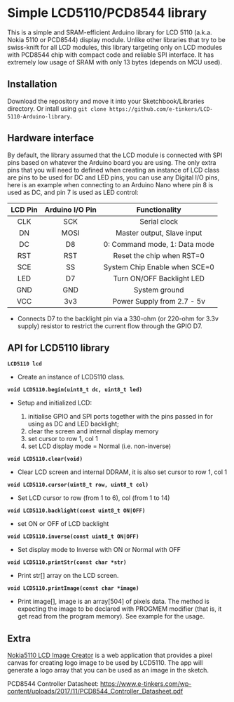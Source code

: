 # Simple LCD5110/PCD8544 library
This is a simple and SRAM-efficient Arduino library for LCD 5110 (a.k.a. Nokia 5110 or PCD8544) display module. Unlike other libraries that try to be swiss-knift for all LCD modules, this library targeting only on LCD modules with PCD8544 chip with compact code and reliable SPI interface. It has extremely low usage of SRAM with only 13 bytes (depends on MCU used).

## Installation

Download the repository and move it into your Sketchbook/Libraries directory. Or intall using `git clone https://github.com/e-tinkers/LCD-5110-Arduino-library`.

## Hardware interface

By default, the library assumed that the LCD module is connected with SPI pins based on whatever the Arduino board you are using. The only extra pins that you will need to defined when creating an instance of LCD class are pins to be used for DC and LED pins, you can use any Digital I/O pins, here is an example when connecting to an Arduino Nano where pin 8 is used as DC, and pin 7 is used as LED control:

|**LCD Pin** |**Arduino I/O Pin** |**Functionality**|
|:----------:|:------------------:|:---------------:|
|CLK|SCK|Serial clock|
|DN|MOSI|Master output, Slave input|
|DC|D8|0: Command mode, 1: Data mode|
|RST|RST|Reset the chip when RST=0|
|SCE|SS|System Chip Enable when SCE=0|
|LED|D7|Turn ON/OFF Backlight LED|
|GND|GND|System ground|
|VCC|3v3|Power Supply from 2.7 - 5v|

* Connects D7 to the backlight pin via a 330-ohm (or 220-ohm for 3.3v supply) resistor to restrict the current flow through the GPIO D7.

## API for LCD5110 library

**`LCD5110 lcd`**
- Create an instance of LCD5110 class.


**`void LCD5110.begin(uint8_t dc, uint8_t led)`**
- Setup and initialized LCD:

    1. initialise GPIO and SPI ports together with the pins passed in for using as DC and LED backlight;
    2. clear the screen and internal display memory
    3. set cursor to row 1, col 1
    4. set LCD display mode = Normal (i.e. non-inverse)


**`void LCD5110.clear(void)`**
- Clear LCD screen and internal DDRAM, it is also set cursor to row 1, col 1


**`void LCD5110.cursor(uint8_t row, uint8_t col)`**
- Set LCD cursor to row (from 1 to 6), col (from 1 to 14)


**`void LCD5110.backlight(const uint8_t ON|OFF)`**
- set ON or OFF of LCD backlight


**`void LCD5110.inverse(const uint8_t ON|OFF)`**
- Set display mode to Inverse with ON or Normal with OFF


**`void LCD5110.printStr(const char *str)`**
- Print str[] array on the LCD screen.


**`void LCD5110.printImage(const char *image)`**
- Print image[], image is an array[504] of pixels data. The method is expecting the image to be declared with PROGMEM modifier (that is, it get read from the program memory). See example for the usage.

## Extra
[Nokia5110 LCD Image Creator](https://www.e-tinkers.com/nokia5110-lcd-image-creator/) is a web application that provides a pixel canvas for creating logo image to be used by LCD5110. The app will generate a logo array that you can be used as an image in the sketch.

PCD8544 Controller Datasheet: https://www.e-tinkers.com/wp-content/uploads/2017/11/PCD8544_Controller_Datasheet.pdf
